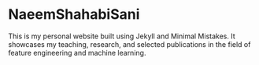 # NaeemShahabiSani

This is my personal website built using Jekyll and Minimal Mistakes. It showcases my teaching, research, and selected publications in the field of feature engineering and machine learning.
